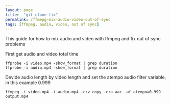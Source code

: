 ```yaml
---
layout: page
title:  "git clone fix"
permalink: /ffmepg-mix-audio-video-out-of-sync
tags: [ffmpeg, audio, video, out of sync]
---
```


This guide for how to mix audio and video with ffmpeg and fix out of sync problems


First get audio and video total time
```
ffprobe -i video.mp4 -show_format | grep duration
ffprobe -i audio.mp4 -show_format | grep duration
```

Devide audio length by video length and set the atempo audio filter variable, in this example 0.999

```
ffmpeg -i video.mp4 -i audio.mp4 -c:v copy -c:a aac -af atempo=0.999 output.mp4

```
